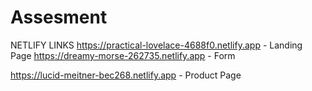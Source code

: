 # Assesment


NETLIFY LINKS
https://practical-lovelace-4688f0.netlify.app   -  Landing Page
https://dreamy-morse-262735.netlify.app - Form

https://lucid-meitner-bec268.netlify.app - Product Page
